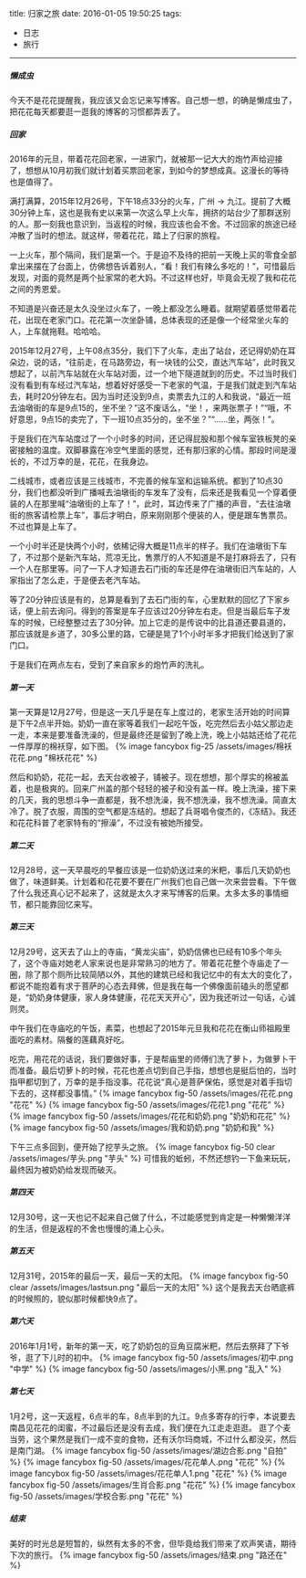 title: 归家之旅
date: 2016-01-05 19:50:25
tags:
- 日志
- 旅行
---

##### 懒成虫
今天不是花花提醒我，我应该又会忘记来写博客。自己想一想，的确是懒成虫了，把花花每天都要逛一逛我的博客的习惯都弄丢了。

##### 回家
2016年的元旦，带着花花回老家，一进家门，就被那一记大大的炮竹声给迎接了，想想从10月初我们就计划着买票回老家，到如今的梦想成真。这漫长的等待也是值得了。

满打满算，2015年12月26号，下午18点33分的火车，广州 -> 九江。提前了大概30分钟上车，这也是我有史以来第一次这么早上火车，拥挤的站台少了那群送别的人。那一刻我也意识到，当返程的时候，我应该也会不舍。不过回家的旅途已经冲散了当时的想法。就这样，带着花花，踏上了归家的旅程。

一上火车，那个隔间，我们是第一个。于是迫不及待的把前一天晚上买的零食全部拿出来摆在了台面上，仿佛想告诉着别人，“看！我们有辣么多吃的！”，可惜最后发现，对面的竟然是两个扯家常的老大妈。不过这样也好，毕竟会无视了我和花花之间的秀恩爱。

不知道是兴奋还是太久没坐过火车了，一晚上都没怎么睡着。就期望着感觉带着花花，出现在老家门口。花花第一次坐卧铺，总体表现的还是像一个经常坐火车的人，上车就拖鞋。哈哈哈。

2015年12月27号，上午08点35分，我们下了火车，走出了站台，还记得奶奶在耳朵边，说的话，“往前走，在马路旁边，有一块钱的公交，直达汽车站”，此时我又想起了，以前汽车站就在火车站对面，过一个地下隧道就到的历史。不过当时我们没有看到有车经过汽车站，想着好好感受一下老家的气温，于是我们就走到汽车站去，耗时20分钟左右。因为当时还没到9点，卖票去九江的人和我说，“最近一班去油墩街的车是9点15的，坐不坐？”这不废话么，“坐！，来两张票子！”“哦，不好意思，9点15的卖完了，下一班10点35分的，坐不坐？”“......坐，两张！”。

于是我们在汽车站度过了一个小时多的时间，还记得屁股和那个候车室铁板凳的亲密接触的温度。双脚暴露在冷空气里面的感觉，还有那归家的心情。那段时间是漫长的，不过万幸的是，花花，在我身边。

二线城市，或者应该是三线城市，不完善的候车室和运输系统。都到了10点30分，我们也都没听到广播喊去油墩街的车发车了没有，后来还是我看见一个穿着便装的人在那里喊“油墩街的上车了！”，此时，耳边传来了广播的声音，“去往油墩街的旅客请检票上车”，事后才明白，原来刚刚那个便装的人，便是跟车售票员。不过也算是上车了。

一个小时半还是快两个小时，依稀记得大概是11点半的样子。我们在油墩街下车了，不过那个是新汽车站，荒凉无比，售票厅的人不知道是不是打麻将去了，只有一个人在那里等。问了一下人才知道去石门街的车还是停在油墩街旧汽车站的，人家指出了怎么走，于是便去老汽车站。

等了20分钟应该是有的，总算是看到了去石门街的车，心里默默的回忆了下家乡话，便上前去询问。得到的答案是车子应该过20分钟左右走。但是当最后车子发车的时候，已经整整过去了30分钟。加上它走的是传说中的比县道还要县道的，那应该就是乡道了，30多公里的路，它硬是晃了1个小时半多才把我们给送到了家门口。

于是我们在两点左右，受到了来自家乡的炮竹声的洗礼。

##### 第一天
第一天算是12月27号，但是这一天几乎是在车上度过的，老家生活开始的时间算是下午2点半开始。奶奶一直在家等着我们一起吃午饭，吃完然后去小姑父那边走一走，本来是要准备洗澡的，但是最终还是留到了晚上洗，晚上小姑姑还给了花花一件厚厚的棉袄穿，如下图。
{% image fancybox fig-25 /assets/images/棉袄花花.png  "棉袄花花" %}

然后和奶奶，花花一起，去天台收被子，铺被子。现在想想，那个厚实的棉被盖着，也是极爽的。回来广州盖的那个轻轻的被子和没有盖一样。晚上洗澡，接下来的几天，我的思想斗争一直都是，我不想洗澡，我不想洗澡，我不想洗澡。简直太冷了。脱了衣服，周围的空气都是冻结的。想起了兵哥唱令俊杰的，《冻结》。我还和花花科普了老家特有的“擦澡”，不过没有被她所接受。

##### 第二天
12月28号，这一天早晨吃的早餐应该是一位奶奶送过来的米粑，事后几天奶奶也做了，味道鲜美。计划着和花花要不要在广州我们也自己做一次来尝尝看。下午做了什么我还真心记不起来了，这就是太久才来写博客的后果。太多太多的事情细节，都只能靠回忆来写。

##### 第三天
12月29号，这天去了山上的寺庙，“黄龙尖庙”，奶奶信佛也已经有10多个年头了，这个寺庙对她老人家来说也是非常熟习的地方了。带着花花整个寺庙走了一圈，除了那个厕所比较简陋以外，其他的建筑已经和我记忆中的有太大的变化了，都说不能抱着有求于菩萨的心态去拜佛，但是我在每一个佛像面前磕头的愿望都是，“奶奶身体健康，家人身体健康，花花天天开心”，因为我还听过一句话，心诚则灵。

中午我们在寺庙吃的午饭，素菜，也想起了2015年元旦我和花花在衡山师祖殿里面吃的素材。隔餐的莲藕真好吃。

吃完，用花花的话说，我们要做好事，于是帮庙里的师傅们洗了萝卜，为做萝卜干而准备。最后切萝卜的时候，花花也差点切到自己手指，想想也是挺后怕的，当时指甲都切到了，万幸的是手指没事。花花说“真心是菩萨保佑，感觉是对着手指切下去的，这样都没事情。”
{% image fancybox fig-50 /assets/images/花花.png  "花花" %}
{% image fancybox fig-50 /assets/images/花花1.png  "花花" %}
{% image fancybox fig-50 /assets/images/花花和奶奶.png  "奶奶和花花" %}
{% image fancybox fig-50 /assets/images/我和奶奶.png  "奶奶和我" %}

下午三点多回到，便开始了挖芋头之旅。
{% image fancybox fig-50 clear /assets/images/芋头.png  "芋头" %}
可惜我的蚯蚓，不然还想钓一下鱼来玩玩，最终因为被奶奶给发现而破灭。

##### 第四天
12月30号，这一天也记不起来自己做了什么，不过能感觉到肯定是一种懒懒洋洋的生活，但是返程的不舍也慢慢的涌上心头。

##### 第五天
12月31号，2015年的最后一天，最后一天的太阳。
{% image fancybox fig-50 clear /assets/images/lastsun.png  "最后一天的太阳" %}
这个是我去天台晒底裤的时候照的，貌似那时候都快9点了。

##### 第六天
2016年1月1号，新年的第一天，吃了奶奶包的豆角豆腐米粑，然后去祭拜了下爷爷，逛了下儿时的初中。
{% image fancybox fig-50 /assets/images/初中.png  "中学" %}
{% image fancybox fig-50 /assets/images/小黑.png  "乱入" %}

##### 第七天
1月2号，这一天返程，6点半的车，8点半到的九江。9点多寄存的行李，本说要去南昌见花花的闺蜜，不过最后还是没有去成，我们便在九江走走逛逛。
逛了个麦当劳，这个果然是我们一成不变的食物，还有沃尔玛商城，不过什么都没买，然后是南门湖。
{% image fancybox fig-50 /assets/images/湖边合影.png  "自拍" %}
{% image fancybox fig-50 /assets/images/花花单人.png  "花花" %}
{% image fancybox fig-50 /assets/images/花花单人1.png  "花花" %}
{% image fancybox fig-50 /assets/images/生肖合影.png  "花花" %}
{% image fancybox fig-50 /assets/images/学校合影.png  "花花" %}

##### 结束
美好的时光总是短暂的，纵然有太多的不舍，但毕竟给我们带来了欢声笑语，期待下次的旅行。
{% image fancybox fig-50 /assets/images/结束.png  "路还在" %}

